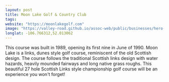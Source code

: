 ```yaml
---
layout: post
title: Moon Lake Golf & Country Club
tags:
website: "https://moonlakegolf.com"
image: "https://valley-road.github.io/assoc-web/public/businesses/hero-moon-lake-golf.png"
longlat: -106.766312,52.013062
---
```

This course was built in 1989, opening its first nine in June of 1990. Moon Lake is a links, dunes style golf course, reminiscent of the old Scottish design. The course follows the traditional Scottish links design with water hazards, heavily mounded fairways and long native grass roughs. This beautiful 27 hole Scottish Links style championship golf course will be an experience you won't forget!
